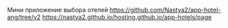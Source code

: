 
Мини приложение выбора отелей
https://github.com/Nastya2/app-hotel-ang/tree/v2
https://nastya2.github.io/hosting.github.io/app-hotels/page
